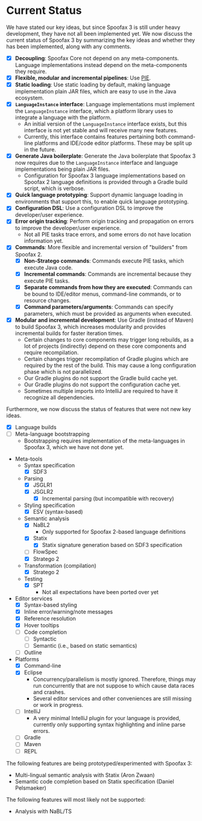 # Current Status

We have stated our key ideas, but since Spoofax 3 is still under heavy development, they have not all been implemented yet.
We now discuss the current status of Spoofax 3 by summarizing the key ideas and whether they has been implemented, along with any comments.

* [x] **Decoupling**: Spoofax Core not depend on any meta-components. Language implementations instead depend on the meta-components they require.
* [x] **Flexible, modular and incremental pipelines**: Use [PIE](https://github.com/metaborg/pie).
* [x] **Static loading**: Use static loading by default, making language implementation plain JAR files, which are easy to use in the Java ecosystem.
* [x] **`LanguageInstance` interface**: Language implementations must implement the `LanguageInstance` interface, which a platform library uses to integrate a language with the platform.
    * An initial version of the `LanguageInstance` interface exists, but this interface is not yet stable and will receive many new features.
    * Currently, this interface contains features pertaining both command-line platforms and IDE/code editor platforms. These may be split up in the future.
* [x] **Generate Java boilerplate**: Generate the Java boilerplate that Spoofax 3 now requires due to the `LanguageInstance` interface and language implementations being plain JAR files.
    * Configuration for Spoofax 3 language implementations based on Spoofax 2 language definitions is provided through a Gradle build script, which is verbose.
* [x] **Quick language prototyping**: Support dynamic language loading in environments that support this, to enable quick language prototyping.
* [x] **Configuration DSL**: Use a configuration DSL to improve the developer/user experience.
* [x] **Error origin tracking**: Perform origin tracking and propagation on errors to improve the developer/user experience.
    * Not all PIE tasks trace errors, and some errors do not have location information yet.
* [x] **Commands**: More flexible and incremental version of "builders" from Spoofax 2.
    * [x] **Non-Stratego commands**: Commands execute PIE tasks, which execute Java code.
    * [x] **Incremental commands**: Commands are incremental because they execute PIE tasks.
    * [x] **Separate commands from how they are executed**: Commands can be bound to IDE/editor menus, command-line commands, or to resource changes.
    * [x] **Command parameters/arguments**: Commands can specify parameters, which must be provided as arguments when executed.
* [x] **Modular and incremental development**: Use Gradle (instead of Maven) to build Spoofax 3, which increases modularity and provides incremental builds for faster iteration times.
    * Certain changes to core components may trigger long rebuilds, as a lot of projects (indirectly) depend on these core components and require recompilation.
    * Certain changes trigger recompilation of Gradle plugins which are required by the rest of the build. This may cause a long configuration phase which is not parallelized.
    * Our Gradle plugins do not support the Gradle build cache yet.
    * Our Gradle plugins do not support the configuration cache yet.
    * Sometimes multiple imports into IntelliJ are required to have it recognize all dependencies.

Furthermore, we now discuss the status of features that were not new key ideas.

* [x] Language builds
* [ ] Meta-language bootstrapping
    * Bootstrapping requires implementation of the meta-languages in Spoofax 3, which we have not done yet.
* Meta-tools
    * Syntax specification
        * [x] SDF3
    * Parsing
        * [x] JSGLR1
        * [x] JSGLR2
            * [x] Incremental parsing (but incompatible with recovery)
    * Styling specification
        * [x] ESV (syntax-based)
    * Semantic analysis
        * [x] NaBL2
            * Only supported for Spoofax 2-based language definitions
        * [x] Statix
            * [x] Statix signature generation based on SDF3 specification
        * [ ] FlowSpec
        * [x] Stratego 2
    * Transformation (compilation)
        * [x] Stratego 2
    * Testing
        * [x] SPT
            * Not all expectations have been ported over yet
* Editor services
    * [x] Syntax-based styling
    * [x] Inline error/warning/note messages
    * [x] Reference resolution
    * [x] Hover tooltips
    * [ ] Code completion
        * [ ] Syntactic
        * [ ] Semantic (i.e., based on static semantics)
    * [ ] Outline
* Platforms
    * [x] Command-line
    * [x] Eclipse
        * Concurrency/parallelism is mostly ignored. Therefore, things may run concurrently that are not suppose to which cause data races and crashes.
        * Several editor services and other conveniences are still missing or work in progress.
    * [ ] IntelliJ
        * A very minimal IntelliJ plugin for your language is provided, currently only supporting syntax highlighting and inline parse errors.
    * [ ] Gradle
    * [ ] Maven
    * [ ] REPL

The following features are being prototyped/experimented with Spoofax 3:

* Multi-lingual semantic analysis with Statix (Aron Zwaan)
* Semantic code completion based on Statix specification (Daniel Pelsmaeker)

The following features will most likely not be supported:

* Analysis with NaBL/TS
